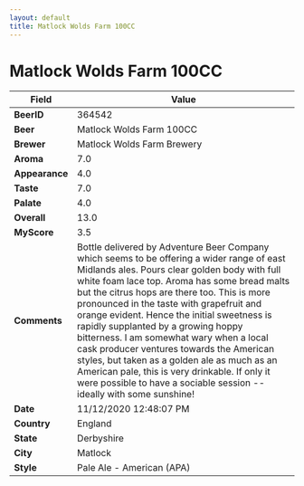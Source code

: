 ```yaml
---
layout: default
title: Matlock Wolds Farm 100CC
---
```


# Matlock Wolds Farm 100CC

| Field         | Value     |
|---------------|-----------|
| **BeerID** | 364542 |
| **Beer** | Matlock Wolds Farm 100CC |
| **Brewer** | Matlock Wolds Farm Brewery |
| **Aroma** | 7.0 |
| **Appearance** | 4.0 |
| **Taste** | 7.0 |
| **Palate** | 4.0 |
| **Overall** | 13.0 |
| **MyScore** | 3.5 |
| **Comments** | Bottle delivered by Adventure Beer Company which seems to be offering a wider range of east Midlands ales. Pours clear golden body with full white foam lace top. Aroma has some bread malts but the citrus hops are there too. This is more pronounced in the taste with grapefruit and orange evident. Hence the initial sweetness is rapidly supplanted by a growing hoppy bitterness. I am somewhat wary when a local cask producer ventures towards the American styles, but taken as a golden ale as much as an American pale, this is very drinkable. If only it were possible to have a sociable session --ideally with some sunshine! |
| **Date** | 11/12/2020 12:48:07 PM |
| **Country** | England |
| **State** | Derbyshire |
| **City** | Matlock |
| **Style** | Pale Ale - American (APA) |

